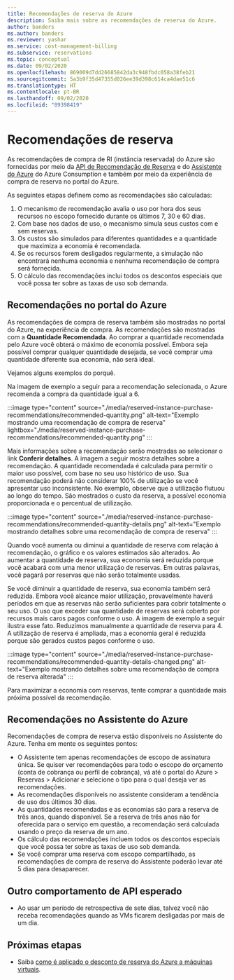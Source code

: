 ```yaml
---
title: Recomendações de reserva do Azure
description: Saiba mais sobre as recomendações de reserva do Azure.
author: banders
ms.author: banders
ms.reviewer: yashar
ms.service: cost-management-billing
ms.subservice: reservations
ms.topic: conceptual
ms.date: 09/02/2020
ms.openlocfilehash: 869009d7dd26685842da3c948fbdc058a38feb21
ms.sourcegitcommit: 5a3b9f35d47355d026ee39d398c614ca4dae51c6
ms.translationtype: HT
ms.contentlocale: pt-BR
ms.lasthandoff: 09/02/2020
ms.locfileid: "89398419"
---
```

# <a name="reservation-recommendations"></a>Recomendações de reserva

As recomendações de compra de RI (instância reservada) do Azure são fornecidas por meio da [API de Recomendação de Reserva](/rest/api/consumption/reservationrecommendations) e do [Assistente do Azure](../../advisor/advisor-cost-recommendations.md#buy-reserved-virtual-machine-instances-to-save-money-over-pay-as-you-go-costs) do Azure Consumption e também por meio da experiência de compra de reserva no portal do Azure.

As seguintes etapas definem como as recomendações são calculadas:

1. O mecanismo de recomendação avalia o uso por hora dos seus recursos no escopo fornecido durante os últimos 7, 30 e 60 dias.
2. Com base nos dados de uso, o mecanismo simula seus custos com e sem reservas.
3. Os custos são simulados para diferentes quantidades e a quantidade que maximiza a economia é recomendada.
4. Se os recursos forem desligados regularmente, a simulação não encontrará nenhuma economia e nenhuma recomendação de compra será fornecida.
5. O cálculo das recomendações inclui todos os descontos especiais que você possa ter sobre as taxas de uso sob demanda.

## <a name="recommendations-in-the-azure-portal"></a>Recomendações no portal do Azure

As recomendações de compra de reserva também são mostradas no portal do Azure, na experiência de compra. As recomendações são mostradas com a **Quantidade Recomendada**. Ao comprar a quantidade recomendada pelo Azure você obterá o máximo de economia possível. Embora seja possível comprar qualquer quantidade desejada, se você comprar uma quantidade diferente sua economia, não será ideal.

Vejamos alguns exemplos do porquê.

Na imagem de exemplo a seguir para a recomendação selecionada, o Azure recomenda a compra da quantidade igual a 6.

:::image type="content" source="./media/reserved-instance-purchase-recommendations/recommended-quantity.png" alt-text="Exemplo mostrando uma recomendação de compra de reserva" lightbox="./media/reserved-instance-purchase-recommendations/recommended-quantity.png" :::

Mais informações sobre a recomendação serão mostradas ao selecionar o link **Conferir detalhes**. A imagem a seguir mostra detalhes sobre a recomendação. A quantidade recomendada é calculada para permitir o maior uso possível, com base no seu uso histórico de uso. Sua recomendação poderá não considerar 100% de utilização se você apresentar uso inconsistente. No exemplo, observe que a utilização flutuou ao longo do tempo. São mostrados o custo da reserva, a possível economia proporcionada e o percentual de utilização.

:::image type="content" source="./media/reserved-instance-purchase-recommendations/recommended-quantity-details.png" alt-text="Exemplo mostrando detalhes sobre uma recomendação de compra de reserva" :::

Quando você aumenta ou diminui a quantidade de reserva com relação à recomendação, o gráfico e os valores estimados são alterados. Ao aumentar a quantidade de reserva, sua economia será reduzida porque você acabará com uma menor utilização de reservas. Em outras palavras, você pagará por reservas que não serão totalmente usadas.

Se você diminuir a quantidade de reserva, sua economia também será reduzida. Embora você alcance maior utilização, provavelmente haverá períodos em que as reservas não serão suficientes para cobrir totalmente o seu uso. O uso que exceder sua quantidade de reservas será coberto por recursos mais caros pagos conforme o uso. A imagem de exemplo a seguir ilustra esse fato. Reduzimos manualmente a quantidade de reserva para 4. A utilização de reserva é ampliada, mas a economia geral é reduzida porque são gerados custos pagos conforme o uso.

:::image type="content" source="./media/reserved-instance-purchase-recommendations/recommended-quantity-details-changed.png" alt-text="Exemplo mostrando detalhes sobre uma recomendação de compra de reserva alterada" :::

Para maximizar a economia com reservas, tente comprar a quantidade mais próxima possível da recomendação.

## <a name="recommendations-in-azure-advisor"></a>Recomendações no Assistente do Azure

Recomendações de compra de reserva estão disponíveis no Assistente do Azure. Tenha em mente os seguintes pontos:

- O Assistente tem apenas recomendações de escopo de assinatura única. Se quiser ver recomendações para todo o escopo do orçamento (conta de cobrança ou perfil de cobrança), vá até o portal do Azure > Reservas > Adicionar e selecione o tipo para o qual deseja ver as recomendações.
- As recomendações disponíveis no assistente consideram a tendência de uso dos últimos 30 dias.
- As quantidades recomendadas e as economias são para a reserva de três anos, quando disponível. Se a reserva de três anos não for oferecida para o serviço em questão, a recomendação será calculada usando o preço da reserva de um ano.
- Os cálculo das recomendações incluem todos os descontos especiais que você possa ter sobre as taxas de uso sob demanda.
- Se você comprar uma reserva com escopo compartilhado, as recomendações de compra de reserva do Assistente poderão levar até 5 dias para desaparecer.

## <a name="other-expected-api-behavior"></a>Outro comportamento de API esperado

- Ao usar um período de retrospectiva de sete dias, talvez você não receba recomendações quando as VMs ficarem desligadas por mais de um dia.

## <a name="next-steps"></a>Próximas etapas

- Saiba [como é aplicado o desconto de reserva do Azure a máquinas virtuais](../manage/understand-vm-reservation-charges.md).
